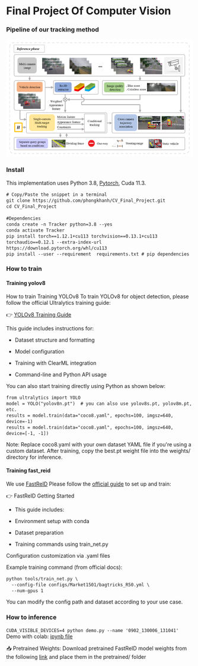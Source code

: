 # Final Project Of Computer Vision

### Pipeline of our tracking method
![image](image/overall.png)


### Install
This implementation uses Python 3.8, [Pytorch](http://pytorch.org/),  Cuda 11.3. 
```shell
# Copy/Paste the snippet in a terminal
git clone https://github.com/phongkhanh/CV_Final_Project.git
cd CV_Final_Project

#Dependencies
conda create -n Tracker python=3.8 --yes
conda activate Tracker
pip install torch==1.12.1+cu113 torchvision==0.13.1+cu113 torchaudio==0.12.1 --extra-index-url https://download.pytorch.org/whl/cu113
pip install --user --requirement  requirements.txt # pip dependencies
```

### How to train
#### Training yolov8
How to train
Training YOLOv8
To train YOLOv8 for object detection, please follow the official Ultralytics training guide:

👉 [YOLOv8 Training Guide](https://docs.ultralytics.com/modes/train/#clearml)

This guide includes instructions for:

+ Dataset structure and formatting

+ Model configuration

+ Training with ClearML integration

+ Command-line and Python API usage

You can also start training directly using Python as shown below:
```
from ultralytics import YOLO
model = YOLO("yolov8n.pt")  # you can also use yolov8s.pt, yolov8m.pt, etc.
results = model.train(data="coco8.yaml", epochs=100, imgsz=640, device=-1)
results = model.train(data="coco8.yaml", epochs=100, imgsz=640, device=[-1, -1])
```

Note: Replace coco8.yaml with your own dataset YAML file if you're using a custom dataset. After training, copy the best.pt weight file into the weights/ directory for inference.
#### Training fast_reid
We use [FastReID](https://github.com/JDAI-CV/fast-reid)
Please follow the [official guide](https://github.com/JDAI-CV/fast-reid/blob/master/GETTING_STARTED.md) to set up and train:

👉 FastReID Getting Started

+ This guide includes:

+ Environment setup with conda

+ Dataset preparation

+ Training commands using train_net.py

Configuration customization via .yaml files

Example training command (from official docs):
```
python tools/train_net.py \
  --config-file configs/Market1501/bagtricks_R50.yml \
  --num-gpus 1
```
You can modify the config path and dataset according to your use case.

### How to inference
 ```CUDA_VISIBLE_DEVICES=4 python demo.py --name '0902_130006_131041'``` <br>
Demo with colab: [ipynb file](https://colab.research.google.com/drive/1xrGFTbhR0yjhzXqRxamLNtGMQAe-V5sH#scrollTo=3eR65IfWoKbz)

📥 Pretrained Weights:
Download pretrained FastReID model weights from the following [link](https://drive.google.com/drive/folders/1wu82yKpQTQeICbkbNZxDEEnUzJacJ88o?usp=sharing) and place them in the pretrained/ folder